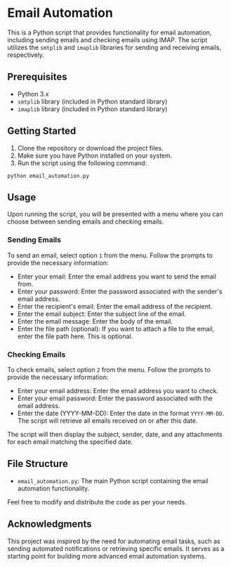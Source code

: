 # Email Automation

This is a Python script that provides functionality for email automation, including sending emails and checking emails using IMAP. The script utilizes the `smtplib` and `imaplib` libraries for sending and receiving emails, respectively.

## Prerequisites

- Python 3.x
- `smtplib` library (included in Python standard library)
- `imaplib` library (included in Python standard library)

## Getting Started

1. Clone the repository or download the project files.
2. Make sure you have Python installed on your system.
3. Run the script using the following command:

```shell
python email_automation.py
```

## Usage

Upon running the script, you will be presented with a menu where you can choose between sending emails and checking emails.

### Sending Emails

To send an email, select option `1` from the menu. Follow the prompts to provide the necessary information:

- Enter your email: Enter the email address you want to send the email from.
- Enter your password: Enter the password associated with the sender's email address.
- Enter the recipient's email: Enter the email address of the recipient.
- Enter the email subject: Enter the subject line of the email.
- Enter the email message: Enter the body of the email.
- Enter the file path (optional): If you want to attach a file to the email, enter the file path here. This is optional.

### Checking Emails

To check emails, select option `2` from the menu. Follow the prompts to provide the necessary information:

- Enter your email address: Enter the email address you want to check.
- Enter your email password: Enter the password associated with the email address.
- Enter the date (YYYY-MM-DD): Enter the date in the format `YYYY-MM-DD`. The script will retrieve all emails received on or after this date.

The script will then display the subject, sender, date, and any attachments for each email matching the specified date.

## File Structure

- `email_automation.py`: The main Python script containing the email automation functionality.


Feel free to modify and distribute the code as per your needs.

## Acknowledgments

This project was inspired by the need for automating email tasks, such as sending automated notifications or retrieving specific emails. It serves as a starting point for building more advanced email automation systems.
